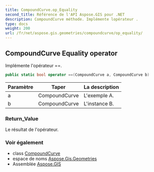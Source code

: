```yaml
---
title: CompoundCurve.op_Equality
second_title: Référence de l'API Aspose.GIS pour .NET
description: CompoundCurve méthode. Implémente lopérateur .
type: docs
weight: 200
url: /fr/net/aspose.gis.geometries/compoundcurve/op_equality/
---
```

## CompoundCurve Equality operator

Implémente l'opérateur ==.

```csharp
public static bool operator ==(CompoundCurve a, CompoundCurve b)
```

| Paramètre | Taper | La description |
| --- | --- | --- |
| a | CompoundCurve | L'exemple A. |
| b | CompoundCurve | L'instance B. |

### Return_Value

Le résultat de l'opérateur.

### Voir également

* class [CompoundCurve](../)
* espace de noms [Aspose.Gis.Geometries](../../compoundcurve/)
* Assemblée [Aspose.GIS](../../../)


